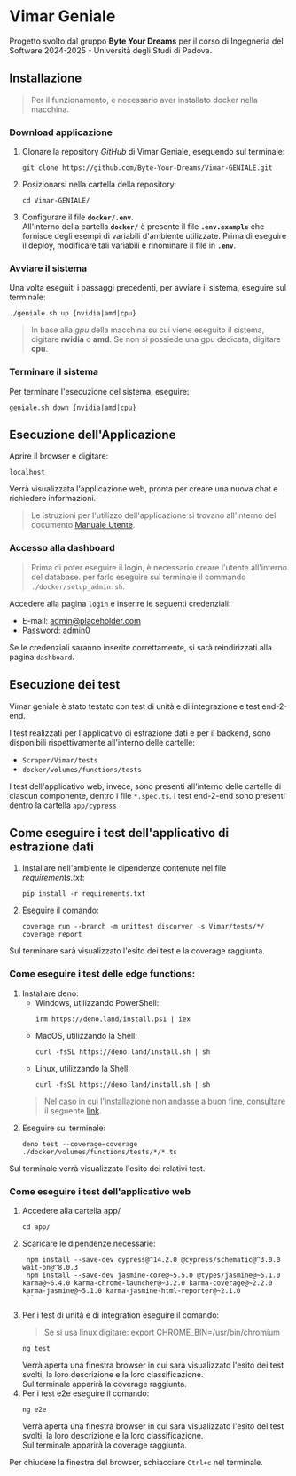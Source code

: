 # Vimar Geniale
Progetto svolto dal gruppo **Byte Your Dreams** per il corso di Ingegneria del Software 2024-2025 - Università degli Studi di Padova.

## Installazione
> Per il funzionamento, è necessario aver installato docker nella macchina.

### Download applicazione
1. Clonare la repository *GitHub* di Vimar Geniale, eseguendo sul terminale:
    ```
    git clone https://github.com/Byte-Your-Dreams/Vimar-GENIALE.git
    ```
2. Posizionarsi nella cartella della repository:
    ```
    cd Vimar-GENIALE/
    ```
3. Configurare il file **```docker/.env```**.  
All'interno della cartella **```docker/```** è presente il file **```.env.example```** che fornisce degli esempi di variabili d'ambiente utilizzate. Prima di eseguire il deploy, modificare tali variabili e rinominare il file in **```.env```**.
### Avviare il sistema
Una volta eseguiti i passaggi precedenti, per avviare il sistema, eseguire sul terminale:
```
./geniale.sh up {nvidia|amd|cpu}
```
> In base alla *gpu* della macchina su cui viene eseguito il sistema, digitare **nvidia** o **amd**. Se non si possiede una gpu dedicata, digitare **cpu**.

### Terminare il sistema
Per terminare l'esecuzione del sistema, eseguire:
```
geniale.sh down {nvidia|amd|cpu}
```

## Esecuzione dell'Applicazione
Aprire il browser e digitare:
```
localhost
```
Verrà visualizzata l'applicazione web, pronta per creare una nuova chat e richiedere informazioni.
> Le istruzioni per l'utilizzo dell'applicazione si trovano all'interno del documento [Manuale Utente](https://github.com/Byte-Your-Dreams/Documents/blob/main/Documenti%20Esterni/Manuale%20utente%20v1.0.0.pdf).

### Accesso alla dashboard
> Prima di poter eseguire il login, è necessario creare l'utente all'interno del database. per farlo eseguire sul terminale il commando 
```./docker/setup_admin.sh```.

Accedere alla pagina ```login``` e inserire le seguenti credenziali:
* E-mail: admin@placeholder.com
* Password: admin0

Se le credenziali saranno inserite correttamente, si sarà reindirizzati alla pagina ```dashboard```.

## Esecuzione dei test
Vimar geniale è stato testato con test di unità e di integrazione e test end-2-end.

I test realizzati per l'applicativo di estrazione dati e per il backend, sono disponibili rispettivamente all'interno delle cartelle:
* ```Scraper/Vimar/tests```
* ```docker/volumes/functions/tests```

I test dell'applicativo web, invece, sono presenti all'interno delle cartelle di ciascun componente, dentro i file ```*.spec.ts```. I test end-2-end sono presenti dentro la cartella ```app/cypress```
## Come eseguire i test dell'applicativo di estrazione dati
1. Installare nell'ambiente le dipendenze contenute nel file *requirements.txt*:
    ```
    pip install -r requirements.txt
    ```
2. Eseguire il comando:
    ``` 
    coverage run --branch -m unittest discorver -s Vimar/tests/*/
    coverage report
    ```
Sul terminare sarà visualizzato l'esito dei test e la coverage raggiunta.

### Come eseguire i test delle edge functions:
1. Installare deno:
    * Windows, utilizzando PowerShell:
        ```
        irm https://deno.land/install.ps1 | iex
        ```
    * MacOS,  utilizzando la Shell:
        ```
        curl -fsSL https://deno.land/install.sh | sh
        ```
    * Linux, utilizzando la Shell:
        ```
        curl -fsSL https://deno.land/install.sh | sh
        ```
    > Nel caso in cui l'installazione non andasse a buon fine, consultare il seguente [link](https://docs.deno.com/runtime/getting_started/installation/).
2. Eseguire sul terminale:
    ```
    deno test --coverage=coverage ./docker/volumes/functions/tests/*/*.ts
    ```
Sul terminale verrà visualizzato l'esito dei relativi test.

### Come eseguire i test dell'applicativo web
1. Accedere alla cartella app/
    ```
    cd app/
    ```
2. Scaricare le dipendenze necessarie:
   ```
    npm install --save-dev cypress@^14.2.0 @cypress/schematic@^3.0.0 wait-on@^8.0.3
    npm install --save-dev jasmine-core@~5.5.0 @types/jasmine@~5.1.0 karma@~6.4.0 karma-chrome-launcher@~3.2.0 karma-coverage@~2.2.0 karma-jasmine@~5.1.0 karma-jasmine-html-reporter@~2.1.0
    `` 
3. Per i test di unità e di integration eseguire il comando:
    > Se si usa linux digitare: export CHROME_BIN=/usr/bin/chromium
    ```
    ng test
    ```
    Verrà aperta una finestra browser in cui sarà visualizzato l'esito dei test svolti, la loro descrizione e la loro classificazione.   
    Sul terminale apparirà la coverage raggiunta.
4. Per i test e2e eseguire il comando:
    ```
    ng e2e
    ```
   Verrà aperta una finestra browser in cui sarà visualizzato l'esito dei test svolti, la loro descrizione e la loro classificazione.   
Sul terminale apparirà la coverage raggiunta.

Per chiudere la finestra del browser, schiacciare ```Ctrl+c``` nel terminale.